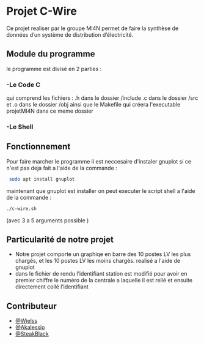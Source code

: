 # Projet C-Wire

Ce projet realiser par le groupe MI4N permet de faire la synthèse de données d’un système de distribution d’électricité.

## Module du programme 
le programme est divisé en 2 parties : 

### -Le Code C
qui comprend les fichiers :
.h dans le dossier /include
.c dans le dossier /src
et .o dans le dossier /obj
ainsi que le Makefile qui créera l'executable projetMI4N dans ce meme dossier

### -Le Shell 




## Fonctionnement 

Pour faire marcher le programme il est neccesaire d'instaler gnuplot si ce n'est pas deja fait a l'aide de la commande :
```bash
 sudo apt install gnuplot 
```
maintenant que gnuplot est installer on peut executer le script shell a l'aide de la commande :

```bash
./c-wire.sh
```
(avec 3 a 5 arguments possible )

## Particularité de notre projet 
 
- Notre projet comporte un graphiqe en barre des 10 postes LV les plus chargés, et les 10 postes LV les moins chargés. realisé a l'aide de gnuplot 
- dans le fichier de rendu l’identifiant station est modifié pour avoir en premier chiffre le numéro de la centrale a laquelle il est relié et ensuite directement collé l’identifiant


 ## Contributeur 

- [@Wielss](https://github.com/Wielss)
- [@Akalessio](https://github.com/Akalessio)
- [@SteakBlack](https://github.com/SteakBlack)
